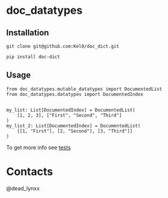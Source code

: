 # doc_datatypes
## Installation
```
git clone git@github.com:Kel0/doc_dict.git
```
```
pip install doc-dict
```
## Usage
```
from doc_datatypes.mutable_datatypes import DocumentedList
from doc_datatypes.datatypes import DocumentedIndex


my_list: List[DocumentedIndex] = DocumentedList(
    [1, 2, 3], ["First", "Second", "Third"]
)
my_list_2: List[DocumentedIndex] = DocumentedList(
    [[1, "First"], [2, "Second"], [3, "Third"]]
)
```

To get more info see [tests](https://github.com/Kel0/doc_datatypes/tree/master/tests)

# Contacts
@dead_lynxx
